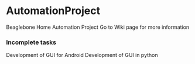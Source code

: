 # AutomationProject

Beaglebone Home Automation Project
Go to Wiki page for more information

### Incomplete tasks

Development of GUI for Android
Development of GUI in python
